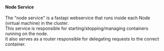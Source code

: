 #### Node Service

The "node service" is a fastapi webservice that runs inside each Node (virtual machine) in the cluster.  
This service is responsible for starting/stopping/managing containers running on the node.  
It also serves as a router responsible for delegating requests to the correct container.
